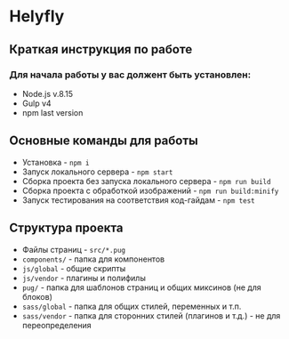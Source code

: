 # Helyfly
## Краткая инструкция по работе
### Для начала работы у вас должент быть установлен:
* Node.js v.8.15
* Gulp v4
* npm last version
## Основные команды для работы
* Установка - `npm i`
* Запуск локального сервера - `npm start`
* Сборка проекта без запуска локального сервера - `npm run build`
* Сборка проекта с обработкой изображений - `npm run build:minify`
* Запуск тестирования на соответствия код-гайдам - `npm test`

## Структура проекта
* Файлы страниц - `src/*.pug`
* `components/` - папка для компонентов
* `js/global` - общие скрипты 
* `js/vendor` - плагины и полифилы
* `pug/` - папка для шаблонов страниц и общих миксинов (не для блоков)
* `sass/global` - папка для общих стилей, переменных и т.п.
* `sass/vendor` - папка для сторонних стилей (плагинов и т.д.) - не для переопределения
